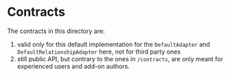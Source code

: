 # Contracts

The contracts in this directory are:
1. valid only for this default implementation for the `DefaultAdapter` and `DefaultRelationshipAdapter` here, not for third party ones
2. still public API, but contrary to the ones in `/contracts`, are only meant for experienced users and add-on authors.
